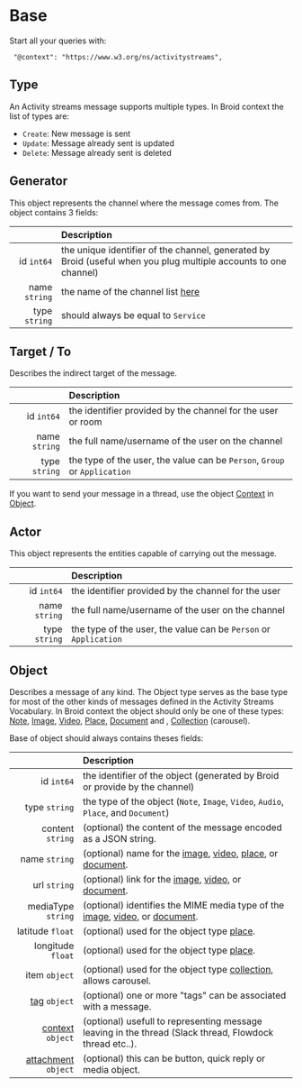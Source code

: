 # Base

Start all your queries with:
```
 "@context": "https://www.w3.org/ns/activitystreams",
 ```

## Type

An Activity streams message supports multiple types. In Broid context the list of types are:

- `Create`: New message is sent
- `Update`: Message already sent is updated
- `Delete`: Message already sent is deleted

## Generator

This object represents the channel where the message comes from. The object contains 3 fields:

|                 | Description                                                                                                      |
|----------------:|:-----------------------------------------------------------------------------------------------------------------|
|    id ``int64`` | the unique identifier of the channel, generated by Broid (useful when you plug multiple accounts to one channel) |
| name ``string`` | the name of the channel list [here](/integrations/integrations-list)                                  |
| type ``string`` | should always be equal to `Service`                                                   |

## Target / To

Describes the indirect target of the message.

|                 | Description                                                               |
|----------------:|:--------------------------------------------------------------------------|
|    id ``int64`` | the identifier provided by the channel for the user or room               |
| name ``string`` | the full name/username of the user on the channel                         |
| type ``string`` | the type of the user, the value can be `Person`, `Group` or `Application` |

If you want to send your message in a thread, use the object [Context](/activitystreams/object/fields/context/) in [Object](/activitystreams/base/#object).

## Actor

This object represents the entities capable of carrying out the message.

|                 | Description                                                      |
|----------------:|:-----------------------------------------------------------------|
|    id ``int64`` | the identifier provided by the channel for the user              |
| name ``string`` | the full name/username of the user on the channel                |
| type ``string`` | the type of the user, the value can be `Person` or `Application` |

## Object

Describes a message of any kind. The Object type serves as the base type for most of the other kinds of messages defined in the Activity Streams Vocabulary.
In Broid context the object should only be one of these types: [Note](/activitystreams/object/note/), [Image](/activitystreams/object/image/), [Video](/activitystreams/object/video/), [Place](/activitystreams/object/place/), [Document](/activitystreams/object/document/) and , [Collection](/activitystreams/object/collection/) (carousel).

Base of object should always contains theses fields:

|                 | Description                                                                         |
|----------------:|:------------------------------------------------------------------------------------|
|    id ``int64`` | the identifier of the object (generated by Broid or provide by the channel)         |
| type ``string`` | the type of the object (`Note`, `Image`, `Video`, `Audio`, `Place`, and `Document`) |
| content ``string`` | (optional) the content of the message encoded as a JSON string. |
|      name ``string`` | (optional) name for the [image](/activitystreams/object/image/), [video](/activitystreams/object/video/), [place](/activitystreams/object/place/), or [document](/activitystreams/object/document/).|
|       url ``string`` | (optional) link for the [image](/activitystreams/object/image/), [video](/activitystreams/object/video/), or [document](/activitystreams/object/document/). |
| mediaType ``string`` | (optional) identifies the MIME media type of the [image](/activitystreams/object/image/), [video](/activitystreams/object/video/), or [document](/activitystreams/object/document/).      |
|  latitude ``float`` | (optional) used for the object type [place](/activitystreams/object/place/). |
| longitude ``float`` | (optional) used for the object type [place](/activitystreams/object/place/).    |
| item ``object`` | (optional) used for the object type [collection](/activitystreams/object/collection/), allows carousel.|
| [tag](/activitystreams/object/fields/tag/) ``object`` | (optional) one or more "tags" can be associated with a message.|
| [context](/activitystreams/object/fields/context/) ``object`` |  (optional) usefull to representing message leaving in the thread (Slack thread, Flowdock thread etc..).|
| [attachment](/activitystreams/object/fields/attachment/) ``object`` | (optional) this can be button, quick reply or media object.|
